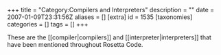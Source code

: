 +++
title = "Category:Compilers and Interpreters"
description = ""
date = 2007-01-09T23:31:56Z
aliases = []
[extra]
id = 1535
[taxonomies]
categories = []
tags = []
+++

These are the [[compiler|compilers]] and [[interpreter|interpreters]] that have been mentioned throughout Rosetta Code.
